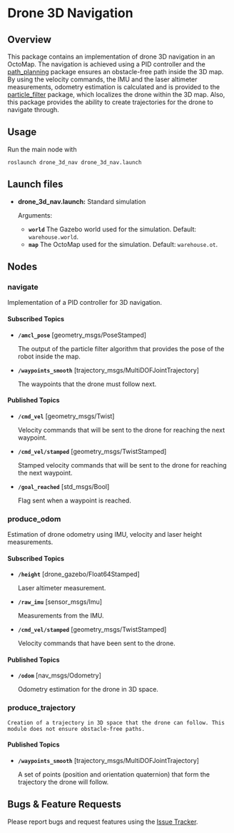 # Drone 3D Navigation

## Overview

This package contains an implementation of drone 3D navigation in an OctoMap. The navigation is achieved using a PID controller and the [path_planning](https://github.com/kosmastsk/path_planning/tree/2faadea352245a78c9aa810d4f3a6f9f9daf7adc) package ensures an obstacle-free path inside the 3D map. By using the velocity commands, the IMU and the laser altimeter measurements, odometry estimation is calculated and is provided to the [particle_filter](https://github.com/kosmastsk/thesis/tree/master/particle_filter) package, which localizes the drone within the 3D map. Also, this package provides the ability to create trajectories for the drone to navigate through.

## Usage

Run the main node with

	roslaunch drone_3d_nav drone_3d_nav.launch


## Launch files

* **drone_3d_nav.launch:** Standard simulation

     Arguments:

     - **`world`** The Gazebo world used for the simulation. Default: `warehouse.world`.
     - **`map`** The OctoMap used for the simulation. Default: `warehouse.ot`.

## Nodes

### navigate

Implementation of a PID controller for 3D navigation.

#### Subscribed Topics

* **`/amcl_pose`** [geometry_msgs/PoseStamped]

	The output of the particle filter algorithm that provides the pose of the robot inside the map.

* **`/waypoints_smooth`** [trajectory_msgs/MultiDOFJointTrajectory]

	The waypoints that the drone must follow next.

#### Published Topics

* **`/cmd_vel`** [geometry_msgs/Twist]

	Velocity commands that will be sent to the drone for reaching the next waypoint.

* **`/cmd_vel/stamped`** [geometry_msgs/TwistStamped]

	Stamped velocity commands that will be sent to the drone for reaching the next waypoint.

* **`/goal_reached`** [std_msgs/Bool]

	Flag sent when a waypoint is reached.

### produce_odom

Estimation of drone odometry using IMU, velocity and laser height measurements.

#### Subscribed Topics

* **`/height`** [drone_gazebo/Float64Stamped]

	Laser altimeter measurement.

* **`/raw_imu`** [sensor_msgs/Imu]

	Measurements from the IMU.

* **`/cmd_vel/stamped`** [geometry_msgs/TwistStamped]

	Velocity commands that have been sent to the drone.

#### Published Topics

* **`/odom`** [nav_msgs/Odometry]

	Odometry estimation for the drone in 3D space.

### produce_trajectory

	Creation of a trajectory in 3D space that the drone can follow. This module does not ensure obstacle-free paths.

#### Published Topics

* **`/waypoints_smooth`** [trajectory_msgs/MultiDOFJointTrajectory]

	A set of points (position and orientation quaternion) that form the trajectory the drone will follow.

## Bugs & Feature Requests

Please report bugs and request features using the [Issue Tracker](https://github.com/kosmastsk/thesis/issues).
